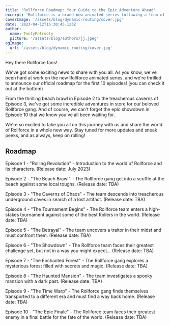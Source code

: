 ```yaml
---
title: 'Rollforce Roadmap: Your Guide to the Epic Adventure Ahead'
excerpt: 'Rollforce is a brand new animated series following a team of skilled Rollers as they navigate through the dangerous and exciting world of Rollforce. Join our heroes as they face off against tough enemies, uncover hidden secrets, and work together to save the world from destruction. With stunning animation and a captivating storyline, Rollforce is sure to be a hit among action fans everywhere. Check out our roadmap for the first 10 episodes and get ready for the ride of a lifetime!'
coverImage: '/assets/blog/dynamic-routing/cover.jpg'
date: '2023-04-12T15:30:45.123Z'
author:
  name: TootyPatrooty
  picture: '/assets/blog/authors/jj.jpeg'
ogImage:
  url: '/assets/blog/dynamic-routing/cover.jpg'
---
```


Hey there Rollforce fans!

We've got some exciting news to share with you all. As you know, we've been hard at work on the new Rollforce animated series, and we're thrilled to announce our official roadmap for the first 10 episodes! (you can check it out at the bottom)

From the thrilling beach brawl in Episode 2 to the treacherous caverns of Episode 3, we've got some incredible adventures in store for our beloved Rollforce gang. And of course, we can't forget the epic showdown in Episode 10 that we know you've all been waiting for.

We're so excited to take you all on this journey with us and share the world of Rollforce in a whole new way. Stay tuned for more updates and sneak peeks, and as always, keep on rolling!

## Roadmap

Episode 1 - "Rolling Revolution" - Introduction to the world of Rollforce and its characters. (Release date: July 2023)

Episode 2 - "The Beach Brawl" - The Rollforce gang get into a scuffle at the beach against some local toughs. (Release date: TBA)

Episode 3 - "The Caverns of Chaos" - The team descends into treacherous underground caves in search of a lost artifact. (Release date: TBA)

Episode 4 - "The Tournament Begins" - The Rollforce team enters a high-stakes tournament against some of the best Rollers in the world. (Release date: TBA)

Episode 5 - "The Betrayal" - The team uncovers a traitor in their midst and must confront them. (Release date: TBA)

Episode 6 - "The Showdown" - The Rollforce team faces their greatest challenge yet, but not in a way you might expect... (Release date: TBA)

Episode 7 - "The Enchanted Forest" - The Rollforce gang explores a mysterious forest filled with secrets and magic. (Release date: TBA)

Episode 8 - "The Haunted Mansion" - The team investigates a spooky mansion with a dark past. (Release date: TBA)

Episode 9 - "The Time Warp" - The Rollforce gang finds themselves transported to a different era and must find a way back home. (Release date: TBA)

Episode 10 - "The Epic Finale" - The Rollforce team faces their greatest enemy in a final battle for the fate of the world. (Release date: TBA)
